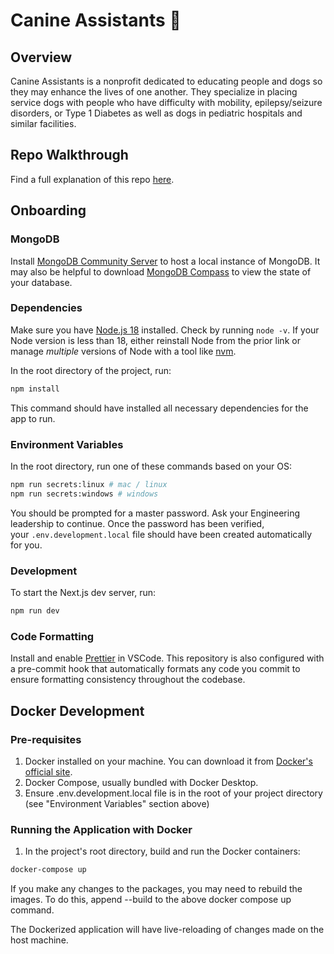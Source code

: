 # Canine Assistants 🐶

## Overview

Canine Assistants is a nonprofit dedicated to educating people and dogs so they may enhance the lives of one another. They specialize in placing service dogs with people who have difficulty with mobility, epilepsy/seizure disorders, or Type 1 Diabetes as well as dogs in pediatric hospitals and similar facilities.

## Repo Walkthrough

Find a full explanation of this repo [here](https://www.notion.so/gtbitsofgood/Repo-Walkthrough-491ed6b3b4a24052a6b6e331a4307f66?pvs=4).

## Onboarding

### MongoDB

Install [MongoDB Community Server](https://www.mongodb.com/docs/manual/administration/install-community/) to host a local instance of MongoDB. It may also be helpful to download [MongoDB Compass](https://www.mongodb.com/try/download/compass#compass) to view the state of your database.

### Dependencies

Make sure you have [Node.js 18](https://nodejs.org/en) installed. Check by running `node -v`. If your Node version is less than 18, either reinstall Node from the prior link or manage _multiple_ versions of Node with a tool like [nvm](https://github.com/nvm-sh/nvm).

In the root directory of the project, run:

```sh
npm install
```

This command should have installed all necessary dependencies for the app to run.

### Environment Variables

In the root directory, run one of these commands based on your OS:

```sh
npm run secrets:linux # mac / linux
npm run secrets:windows # windows
```

You should be prompted for a master password. Ask your Engineering leadership to continue. Once the password has been verified, your `.env.development.local` file should have been created automatically for you.

### Development

To start the Next.js dev server, run:

```sh
npm run dev
```

### Code Formatting

Install and enable [Prettier](https://marketplace.visualstudio.com/items?itemName=esbenp.prettier-vscode) in VSCode. This repository is also configured with a pre-commit hook that automatically formats any code you commit to ensure formatting consistency throughout the codebase.

## Docker Development

### Pre-requisites

1. Docker installed on your machine. You can download it from [Docker's official site](https://www.docker.com/products/docker-desktop).
2. Docker Compose, usually bundled with Docker Desktop.
3. Ensure .env.development.local file is in the root of your project directory (see "Environment Variables" section above)

### Running the Application with Docker

1. In the project's root directory, build and run the Docker containers:

```sh
docker-compose up 
```

If you make any changes to the packages, you may need to rebuild the images. To do this, append --build to the above docker compose up command.

The Dockerized application will have live-reloading of changes made on the host machine.